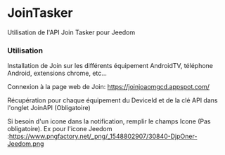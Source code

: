 # JoinTasker

Utilisation de l'API Join Tasker pour Jeedom

### Utilisation

Installation de Join sur les différents équipement AndroidTV, téléphone Android, extensions chrome, etc...

Connexion à la page web de Join:
https://joinjoaomgcd.appspot.com/

Récupération pour chaque équipement du DeviceId et de la clé API dans l'onglet JoinAPI (Obligatoire)

Si besoin d'un icone dans la notification, remplir le champs Icone (Pas obligatoire).
Ex pour l'icone Jeedom :https://www.pngfactory.net/_png/_1548802907/30840-DjpOner-Jeedom.png 
